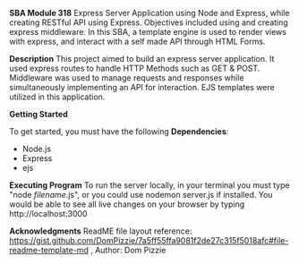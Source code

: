 **SBA Module 318**
Express Server Application using Node and Express, while creating RESTful API using Express. 
Objectives included using and creating express middleware. In this SBA, a template 
engine is used to render views with express, and interact with a self made API through HTML Forms.

**Description**
This project aimed to build an express server application. It used express routes to handle HTTP Methods such as GET & POST. Middleware was used to manage requests and responses while simultaneously implementing an API for interaction. EJS templates were utilized in this application.

**Getting Started**

To get started, you must have the following **Dependencies**:
  - Node.js
  - Express
  - ejs
    
  **Executing Program**
 To run the server locally, in your terminal you must type "node *filename*.js",
 or you could use nodemon server.js if installed. You would be able to see all live changes on your browser by typing http://localhost:3000

**Acknowledgments**
ReadME file layout reference: https://gist.github.com/DomPizzie/7a5ff55ffa9081f2de27c315f5018afc#file-readme-template-md , 
Author: Dom Pizzie

